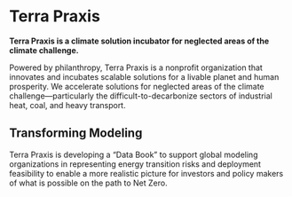 # Terra Praxis

**Terra Praxis is a climate solution incubator for neglected areas of the climate challenge.** 

Powered by philanthropy, Terra Praxis is a nonprofit organization that innovates and incubates scalable solutions for a livable planet and human prosperity. We accelerate solutions for neglected areas of the climate challenge—particularly the difficult-to-decarbonize sectors of industrial heat, coal, and heavy transport.


## Transforming Modeling
Terra Praxis is developing a “Data Book” to support global modeling organizations in representing energy transition risks and deployment feasibility to enable a more realistic picture for investors and policy makers of what is possible on the path to Net Zero.
